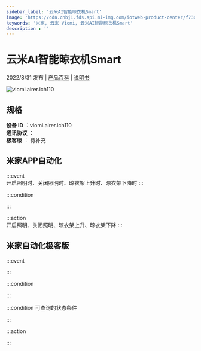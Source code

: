 ```yaml
---
sidebar_label: '云米AI智能晾衣机Smart'
image: 'https://cdn.cnbj1.fds.api.mi-img.com/iotweb-product-center/f7300fb4a7b6c160e84197fbb79ed8b1_1656666674947.png?GalaxyAccessKeyId=AKVGLQWBOVIRQ3XLEW&Expires=9223372036854775807&Signature=rMjIJKHQMgyZLyTeQshuphF7R/8='
keywords: '米家, 云米 Viomi, 云米AI智能晾衣机Smart'
description : ''
---
```

# 云米AI智能晾衣机Smart

2022/8/31 发布 | [产品百科](https://home.mi.com/webapp/content/baike/product/index.html?model=viomi.airer.ich110/) | [说明书](https://home.mi.com/views/introduction.html?model=viomi.airer.ich110&region=cn)

![viomi.airer.ich110](https://cdn.cnbj1.fds.api.mi-img.com/iotweb-product-center/f7300fb4a7b6c160e84197fbb79ed8b1_1656666674947.png?GalaxyAccessKeyId=AKVGLQWBOVIRQ3XLEW&Expires=9223372036854775807&Signature=rMjIJKHQMgyZLyTeQshuphF7R/8=)

## 规格  
> 
**设备 ID** ：viomi.airer.ich110  
**通讯协议** ：  
**极客版**  ： 待补充 


## 米家APP自动化  

:::event  
开启照明时、关闭照明时、晾衣架上升时、晾衣架下降时
:::

:::condition  

:::

:::action   
开启照明、关闭照明、晾衣架上升、晾衣架下降
:::

## 米家自动化极客版  

:::event  

:::

:::condition  

:::

:::condition 可查询的状态条件  

:::

:::action  

:::

        
